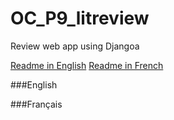 # OC_P9_litreview
Review web app using Djangoa

[Readme in English](#English)
[Readme in French](#Français)

###English

























###Français